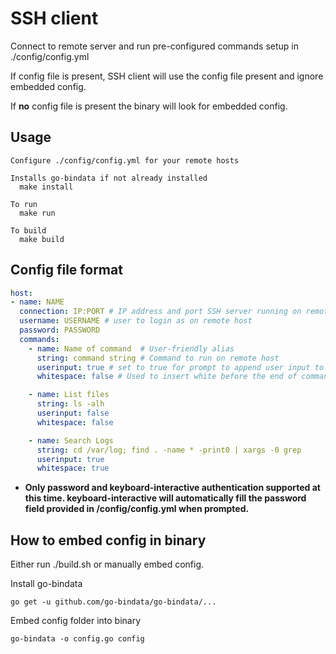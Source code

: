 #  SSH client

Connect to remote server and run pre-configured commands setup in ./config/config.yml

If config file is present, SSH client will use the config file present and ignore embedded config.

If **no** config file is present the binary will look for embedded config.


## Usage

```
Configure ./config/config.yml for your remote hosts

Installs go-bindata if not already installed
  make install

To run
  make run

To build
  make build

```

## Config file format

```yaml
host:
- name: NAME
  connection: IP:PORT # IP address and port SSH server running on remote host
  username: USERNAME # user to login as on remote host
  password: PASSWORD
  commands:
    - name: Name of command  # User-friendly alias
      string: command string # Command to run on remote host
      userinput: true # set to true for prompt to append user input to the command string
      whitespace: false # Used to insert white before the end of command string

    - name: List files
      string: ls -alh
      userinput: false
      whitespace: false

    - name: Search Logs
      string: cd /var/log; find . -name * -print0 | xargs -0 grep
      userinput: true
      whitespace: true

```
- **Only password and keyboard-interactive authentication supported at this time. keyboard-interactive will automatically fill the password field provided in /config/config.yml when prompted.**

## How to embed config in binary

Either run ./build.sh or manually embed config.

Install go-bindata

```
go get -u github.com/go-bindata/go-bindata/...
```

Embed config folder into binary

```
go-bindata -o config.go config
```

